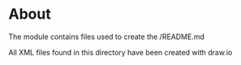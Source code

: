 # About

The module contains files used to create the /README.md

All XML files found in this directory have been created with draw.io